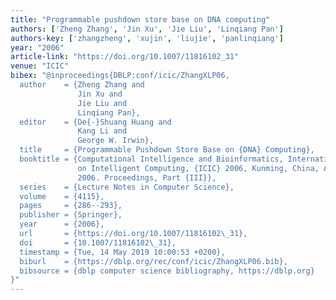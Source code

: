 ```yaml
---
title: "Programmable pushdown store base on DNA computing"
authors: ['Zheng Zhang', 'Jin Xu', 'Jie Liu', 'Linqiang Pan']
authors-key: ['zhangzheng', 'xujin', 'liujie', 'panlinqiang']
year: "2006"
article-link: "https://doi.org/10.1007/11816102_31"
venue: "ICIC"
bibex: "@inproceedings{DBLP:conf/icic/ZhangXLP06,
  author    = {Zheng Zhang and
               Jin Xu and
               Jie Liu and
               Linqiang Pan},
  editor    = {De{-}Shuang Huang and
               Kang Li and
               George W. Irwin},
  title     = {Programmable Pushdown Store Base on {DNA} Computing},
  booktitle = {Computational Intelligence and Bioinformatics, International Conference
               on Intelligent Computing, {ICIC} 2006, Kunming, China, August 16-19,
               2006. Proceedings, Part {III}},
  series    = {Lecture Notes in Computer Science},
  volume    = {4115},
  pages     = {286--293},
  publisher = {Springer},
  year      = {2006},
  url       = {https://doi.org/10.1007/11816102\_31},
  doi       = {10.1007/11816102\_31},
  timestamp = {Tue, 14 May 2019 10:00:53 +0200},
  biburl    = {https://dblp.org/rec/conf/icic/ZhangXLP06.bib},
  bibsource = {dblp computer science bibliography, https://dblp.org}
}"
---
```

